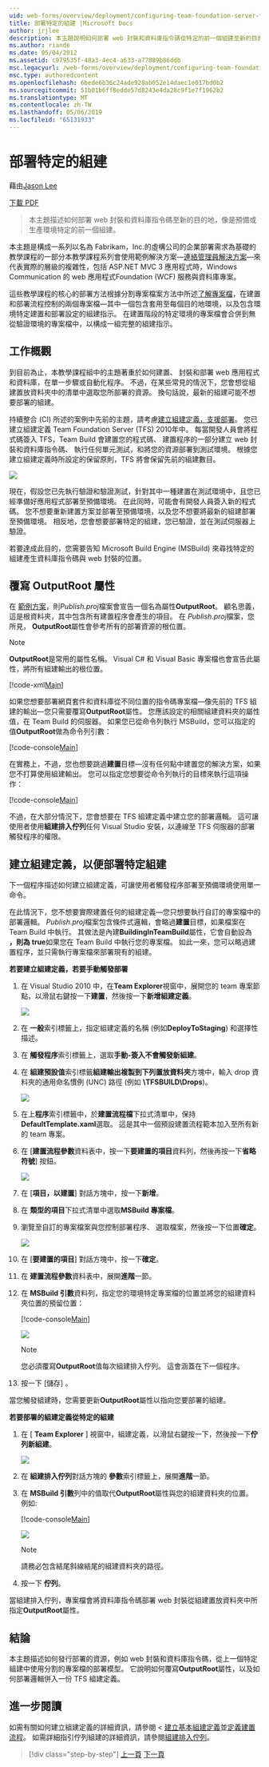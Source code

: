 ```yaml
---
uid: web-forms/overview/deployment/configuring-team-foundation-server-for-web-deployment/deploying-a-specific-build
title: 部署特定的組建 |Microsoft Docs
author: jrjlee
description: 本主題說明如何部署 web 封裝和資料庫指令碼從特定的前一個組建至新的目的地，例如預備或生產環境的流程圖...
ms.author: riande
ms.date: 05/04/2012
ms.assetid: c979535f-48a3-4ec4-a633-a77889b86ddb
msc.legacyurl: /web-forms/overview/deployment/configuring-team-foundation-server-for-web-deployment/deploying-a-specific-build
msc.type: authoredcontent
ms.openlocfilehash: 6bede6b36c24ade928ab052e14daec1e017bd0b2
ms.sourcegitcommit: 51b01b6ff8edde57d8243e4da28c9f1e7f1962b2
ms.translationtype: MT
ms.contentlocale: zh-TW
ms.lasthandoff: 05/06/2019
ms.locfileid: "65131933"
---
```

# <a name="deploying-a-specific-build"></a>部署特定的組建

藉由[Jason Lee](https://github.com/jrjlee)

[下載 PDF](https://msdnshared.blob.core.windows.net/media/MSDNBlogsFS/prod.evol.blogs.msdn.com/CommunityServer.Blogs.Components.WeblogFiles/00/00/00/63/56/8130.DeployingWebAppsInEnterpriseScenarios.pdf)

> 本主題描述如何部署 web 封裝和資料庫指令碼至新的目的地，像是預備或生產環境特定的前一個組建。

本主題是構成一系列以名為 Fabrikam，Inc.的虛構公司的企業部署需求為基礎的教學課程的一部分本教學課程系列會使用範例解決方案&#x2014;[連絡管理員解決方案](../web-deployment-in-the-enterprise/the-contact-manager-solution.md)&#x2014;來代表實際的層級的複雜性，包括 ASP.NET MVC 3 應用程式時，Windows Communication 的 web 應用程式Foundation (WCF) 服務與資料庫專案。

這些教學課程的核心的部署方法根據分割專案檔案方法中所述[了解專案檔](../web-deployment-in-the-enterprise/understanding-the-project-file.md)，在建置和部署流程控制的兩個專案檔&#x2014;其中一個包含套用至每個目的地環境，以及包含環境特定建置和部署設定的組建指示。 在建置階段的特定環境的專案檔會合併到無從驗證環境的專案檔中，以構成一組完整的組建指示。

## <a name="task-overview"></a>工作概觀

到目前為止，本教學課程組中的主題著重於如何建置、 封裝和部署 web 應用程式和資料庫，在單一步驟或自動化程序。 不過，在某些常見的情況下，您會想從組建置放資料夾中的清單中選取您所部署的資源。 換句話說，最新的組建可能不想要部署的組建。

持續整合 (CI) 所述的案例中先前的主題，請考慮[建立組建定義，支援部署](creating-a-build-definition-that-supports-deployment.md)。 您已建立組建定義 Team Foundation Server (TFS) 2010年中。 每當開發人員會將程式碼簽入 TFS，Team Build 會建置您的程式碼、 建置程序的一部分建立 web 封裝和資料庫指令碼、 執行任何單元測試，和將您的資源部署到測試環境。 根據您建立組建定義時所設定的保留原則，TFS 將會保留先前的組建數目。

![](deploying-a-specific-build/_static/image1.png)

現在，假設您已先執行驗證和驗證測試，針對其中一種建置在測試環境中，且您已經準備好應用程式部署至預備環境。 在此同時，可能會有開發人員簽入新的程式碼。 您不想要重新建置方案並部署至預備環境，以及您不想要將最新的組建部署至預備環境。 相反地，您會想要部署特定的組建，您已驗證，並在測試伺服器上驗證。

若要達成此目的，您需要告知 Microsoft Build Engine (MSBuild) 來尋找特定的組建產生資料庫指令碼與 web 封裝的位置。

## <a name="overriding-the-outputroot-property"></a>覆寫 OutputRoot 屬性

在 [範例方案](../web-deployment-in-the-enterprise/the-contact-manager-solution.md)，則*Publish.proj*檔案會宣告一個名為屬性**OutputRoot**。 顧名思義，這是根資料夾，其中包含所有建置程序會產生的項目。 在  *Publish.proj*檔案，您所見， **OutputRoot**屬性會參考所有的部署資源的根位置。

> [!NOTE]
> **OutputRoot**是常用的屬性名稱。 Visual C# 和 Visual Basic 專案檔也會宣告此屬性，將所有組建輸出的根位置。

[!code-xml[Main](deploying-a-specific-build/samples/sample1.xml)]

如果您想要部署網頁套件和資料庫從不同位置的指令碼專案檔&#x2014;像先前的 TFS 組建的輸出&#x2014;您只需要覆寫**OutputRoot**屬性。 您應該設定的相關組建資料夾的屬性值，在 Team Build 的伺服器。 如果您已從命令列執行 MSBuild，您可以指定的值**OutputRoot**做為命令列引數：

[!code-console[Main](deploying-a-specific-build/samples/sample2.cmd)]

在實務上，不過，您也想要跳過**建置**目標&#x2014;沒有任何點中建置您的解決方案，如果您不打算使用組建輸出。 您可以指定您想要從命令列執行的目標來執行這項操作：

[!code-console[Main](deploying-a-specific-build/samples/sample3.cmd)]

不過，在大部分情況下，您會想要在 TFS 組建定義中建立您的部署邏輯。 這可讓使用者使用**組建排入佇列**任何 Visual Studio 安裝，以連線至 TFS 伺服器的部署觸發程序的權限。

## <a name="creating-a-build-definition-to-deploy-specific-builds"></a>建立組建定義，以便部署特定組建

下一個程序描述如何建立組建定義，可讓使用者觸發程序部署至預備環境使用單一命令。

在此情況下，您不想要實際建置任何的組建定義&#x2014;您只想要執行自訂的專案檔中的部署邏輯。 *Publish.proj*檔案包含條件式邏輯，會略過**建置**目標，如果檔案在 Team Build 中執行。 其做法是內建**BuildingInTeamBuild**屬性，它會自動設為 **，則為 true**如果您在 Team Build 中執行您的專案檔。 如此一來，您可以略過建置程序，並只需執行專案檔來部署現有的組建。

**若要建立組建定義，若要手動觸發部署**

1. 在 Visual Studio 2010 中，在**Team Explorer**視窗中，展開您的 team 專案節點，以滑鼠右鍵按一下**建置**，然後按一下**新增組建定義**。

    ![](deploying-a-specific-build/_static/image2.png)
2. 在 **一般**索引標籤上，指定組建定義的名稱 (例如**DeployToStaging**) 和選擇性描述。
3. 在 **觸發程序**索引標籤上，選取**手動-簽入不會觸發新組建**。
4. 在 **組建預設值**索引標籤**組建輸出複製到下列置放資料夾**方塊中，輸入 drop 資料夾的通用命名慣例 (UNC) 路徑 (例如 **\\TFSBUILD\Drops**)。

    ![](deploying-a-specific-build/_static/image3.png)
5. 在上**程序**索引標籤中，於**建置流程檔**下拉式清單中，保持**DefaultTemplate.xaml**選取。 這是其中一個預設建置流程範本加入至所有新的 team 專案。
6. 在 [**建置流程參數**資料表中，按一下**要建置的項目**資料列，然後再按一下**省略符號**] 按鈕。

    ![](deploying-a-specific-build/_static/image4.png)
7. 在 [**項目，以建置**] 對話方塊中，按一下**新增**。
8. 在 **類型的項目**下拉式清單中選取**MSBuild 專案檔**。
9. 瀏覽至自訂的專案檔案與您控制部署程序、 選取檔案，然後按一下位置**確定**。

    ![](deploying-a-specific-build/_static/image5.png)
10. 在 [**要建置的項目**] 對話方塊中，按一下**確定**。
11. 在 **建置流程參數**資料表中，展開**進階**一節。
12. 在  **MSBuild 引數**資料列，指定您的環境特定專案檔的位置並將您的組建資料夾位置的預留位置：

    [!code-console[Main](deploying-a-specific-build/samples/sample4.cmd)]

    ![](deploying-a-specific-build/_static/image6.png)

    > [!NOTE]
    > 您必須覆寫**OutputRoot**值每次組建排入佇列。 這會涵蓋在下一個程序。
13. 按一下 [儲存] 。

當您觸發組建時，您需要更新**OutputRoot**屬性以指向您要部署的組建。

**若要部署的組建定義從特定的組建**

1. 在 [ **Team Explorer** ] 視窗中，組建定義，以滑鼠右鍵按一下，然後按一下**佇列新組建**。

    ![](deploying-a-specific-build/_static/image7.png)
2. 在 **組建排入佇列**對話方塊的 **參數**索引標籤上，展開**進階**一節。
3. 在  **MSBuild 引數**列中的值取代**OutputRoot**屬性與您的組建資料夾的位置。 例如: 

    [!code-console[Main](deploying-a-specific-build/samples/sample5.cmd)]

    ![](deploying-a-specific-build/_static/image8.png)

    > [!NOTE]
    > 請務必包含結尾斜線結尾的組建資料夾的路徑。
4. 按一下 **佇列**。

當組建排入佇列，專案檔會將資料庫指令碼部署 web 封裝從組建置放資料夾中所指定**OutputRoot**屬性。

## <a name="conclusion"></a>結論

本主題描述如何發行部署的資源，例如 web 封裝和資料庫指令碼，從上一個特定組建中使用分割的專案檔的部署模型。 它說明如何覆寫**OutputRoot**屬性，以及如何部署邏輯併入一份 TFS 組建定義。

## <a name="further-reading"></a>進一步閱讀

如需有關如何建立組建定義的詳細資訊，請參閱 <<c0> [ 建立基本組建定義](https://msdn.microsoft.com/library/ms181716.aspx)並[定義建置流程](https://msdn.microsoft.com/library/ms181715.aspx)。 如需詳細指引佇列組建的詳細資訊，請參閱[組建排入佇列](https://msdn.microsoft.com/library/ms181722.aspx)。

> [!div class="step-by-step"]
> [上一頁](creating-a-build-definition-that-supports-deployment.md)
> [下一頁](configuring-permissions-for-team-build-deployment.md)
